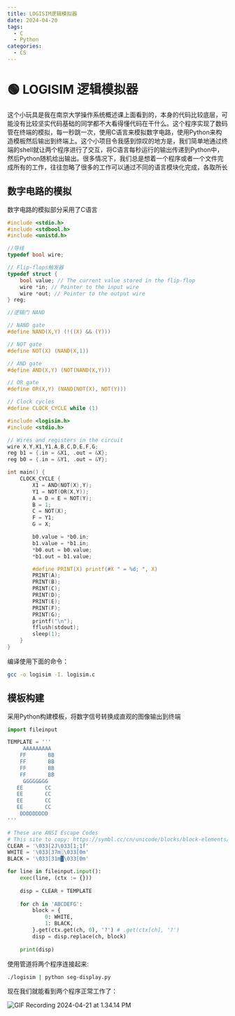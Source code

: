 ```yaml
---
title: LOGISIM逻辑模拟器
date: 2024-04-20
tags: 
  - C
  - Python
categories: 
  - CS
---
```


# 🟢 LOGISIM 逻辑模拟器

这个小玩具是我在南京大学操作系统概述课上面看到的，本身的代码比较底层，可能没有比较坚实代码基础的同学都不大看得懂代码在干什么。这个程序实现了数码管在终端的模拟，每一秒跳一次，使用C语言来模拟数字电路，使用Python来构造模板然后输出到终端上。这个小项目令我感到惊叹的地方是，我们简单地通过终端的shell就让两个程序进行了交互，将C语言每秒运行的输出传递到Python中，然后Python随机给出输出。很多情况下，我们总是想着一个程序或者一个文件完成所有的工作，往往忽略了很多的工作可以通过不同的语言模块化完成，各取所长

<!-- more -->

## 数字电路的模拟

数字电路的模拟部分采用了C语言

```c title="头文件 logisim.h"
#include <stdio.h>
#include <stdbool.h>
#include <unistd.h>

//导线
typedef bool wire;

// Flip-flops触发器
typedef struct {
    bool value; // The current value stored in the flip-flop
    wire *in; // Pointer to the input wire
    wire *out; // Pointer to the output wire
} reg;

//逻辑门 NAND

// NAND gate
#define NAND(X,Y) (!((X) && (Y)))

// NOT gate
#define NOT(X) (NAND(X,1))

// AND gate
#define AND(X,Y) (NOT(NAND(X,Y)))

// OR gate
#define OR(X,Y) (NAND(NOT(X), NOT(Y)))

// Clock cycles
#define CLOCK_CYCLE while (1)
```


```c title="源文件 logisim.c"
#include <logisim.h>
#include <stdio.h>

// Wires and registers in the circuit
wire X,Y,X1,Y1,A,B,C,D,E,F,G;
reg b1 = {.in = &X1, .out = &X};
reg b0 = {.in = &Y1, .out = &Y};

int main() {
    CLOCK_CYCLE {
        X1 = AND(NOT(X),Y);
        Y1 = NOT(OR(X,Y));
        A = D = E = NOT(Y);
        B = 1;
        C = NOT(X);
        F = Y1;
        G = X;

        b0.value = *b0.in;
        b1.value = *b1.in;
        *b0.out = b0.value;
        *b1.out = b1.value;

        #define PRINT(X) printf(#X " = %d; ", X)
        PRINT(A);
        PRINT(B);
        PRINT(C);
        PRINT(D);
        PRINT(E);
        PRINT(F);
        PRINT(G);
        printf("\n");
        fflush(stdout);
        sleep(1);
    }
}
```

编译使用下面的命令：

```bash title="编译"
gcc -o logisim -I. logisim.c
```

## 模板构建

采用Python构建模板，将数字信号转换成直观的图像输出到终端

```py title="seg-display.py"
import fileinput

TEMPLATE = '''
     AAAAAAAAA
    FF       BB
    FF       BB
    FF       BB
    FF       BB
     GGGGGGGG
   EE       CC
   EE       CC
   EE       CC
   EE       CC
    DDDDDDDDD
'''

# These are ANSI Escape Codes
# This site to copy: https://symbl.cc/cn/unicode/blocks/block-elements/
CLEAR = '\033[2J\033[1;1f'
WHITE = '\033[37m░\033[0m'
BLACK = '\033[31m█\033[0m'

for line in fileinput.input():
    exec(line, (ctx := {}))
    
    disp = CLEAR + TEMPLATE
    
    for ch in 'ABCDEFG':
        block = {
            0: WHITE,
            1: BLACK,
        }.get(ctx.get(ch, 0), '?') # .get(ctx[ch], '?')
        disp = disp.replace(ch, block)
        
    print(disp)
```

使用管道将两个程序连接起来:

```bash
./logisim | python seg-display.py
```

现在我们就能看到两个程序正常工作了：

![GIF Recording 2024-04-21 at 1.34.14 PM](https://mdstore.oss-cn-beijing.aliyuncs.com/markdown/GIF%20Recording%202024-04-21%20at%201.34.14%20PM.gif)
